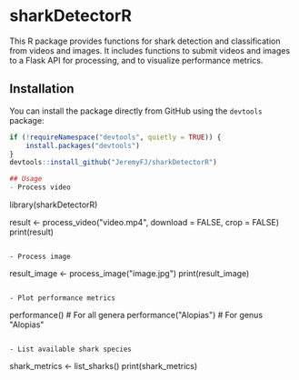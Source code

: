 # sharkDetectorR

This R package provides functions for shark detection and classification from videos and images. It includes functions to submit videos and images to a Flask API for processing, and to visualize performance metrics.

## Installation

You can install the package directly from GitHub using the `devtools` package:

```r
if (!requireNamespace("devtools", quietly = TRUE)) {
    install.packages("devtools")
}
devtools::install_github("JeremyFJ/sharkDetectorR")

## Usage
- Process video
```
library(sharkDetectorR)

result <- process_video("video.mp4", download = FALSE, crop = FALSE)
print(result)
```

- Process image
```
result_image <- process_image("image.jpg")
print(result_image)
```

- Plot performance metrics
```
performance()  # For all genera
performance("Alopias")  # For genus "Alopias"
```

- List available shark species
```
shark_metrics <- list_sharks()
print(shark_metrics)
```

